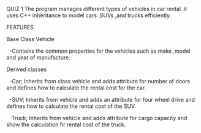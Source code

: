 QUIZ 1
The program manages different types of vehicles in car rental .it uses C++ inheritance to model cars ,SUVs ,and trucks efficiently.

FEATURES

Base Class Vehicle

  -Contains the common properties for the vehicles such as make ,model and year of manufacture.

Derived classes

  -Car; Inherits from class vehicle and adds attribute for number of doors and defines how to calculate the rental cost for the car.

  -SUV; Inherits from vehicle and adds an attribute for four wheel drive and defines how to calculate the rental cost of the SUV.

  -Truck; Inherits from vehicle and adds attribute for cargo capacity and show the calculation fir rental cost of the truck.
